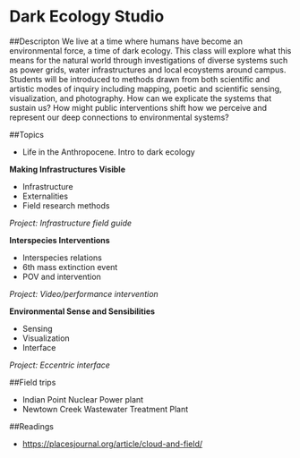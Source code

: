 # Dark Ecology Studio

##Descripton
We live at a time where humans have become an environmental force, a time of dark ecology. This class will explore what this means for the natural world through investigations of diverse systems such as power grids, water infrastructures and local ecoystems around campus. Students will be introduced to methods drawn from both scientific and artistic modes of inquiry including mapping, poetic and scientific sensing, visualization, and photography. How can we explicate the systems that sustain us? How might public interventions shift how we perceive and represent our deep connections to environmental systems? 

##Topics

* Life in the Anthropocene. Intro to dark ecology

**Making Infrastructures Visible**

* Infrastructure
* Externalities
* Field research methods
  
*Project: Infrastructure field guide*

**Interspecies Interventions**

* Interspecies relations
* 6th mass extinction event
* POV and intervention  

*Project: Video/performance intervention*
 
**Environmental Sense and Sensibilities**

* Sensing
* Visualization
* Interface  

*Project: Eccentric interface*

##Field trips

* Indian Point Nuclear Power plant
* Newtown Creek Wastewater Treatment Plant

##Readings
* https://placesjournal.org/article/cloud-and-field/
